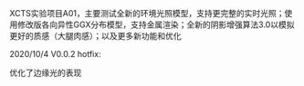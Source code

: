 XCTS实验项目A01，主要测试全新的环境光照模型，支持更完整的实时光照；使用修改版各向异性GGX分布模型，支持金属渲染；全新的阴影增强算法3.0以模拟更好的质感（大腿肉感）；以及更多新功能和优化

2020/10/4 V0.0.2 hotfix:

优化了边缘光的表现
